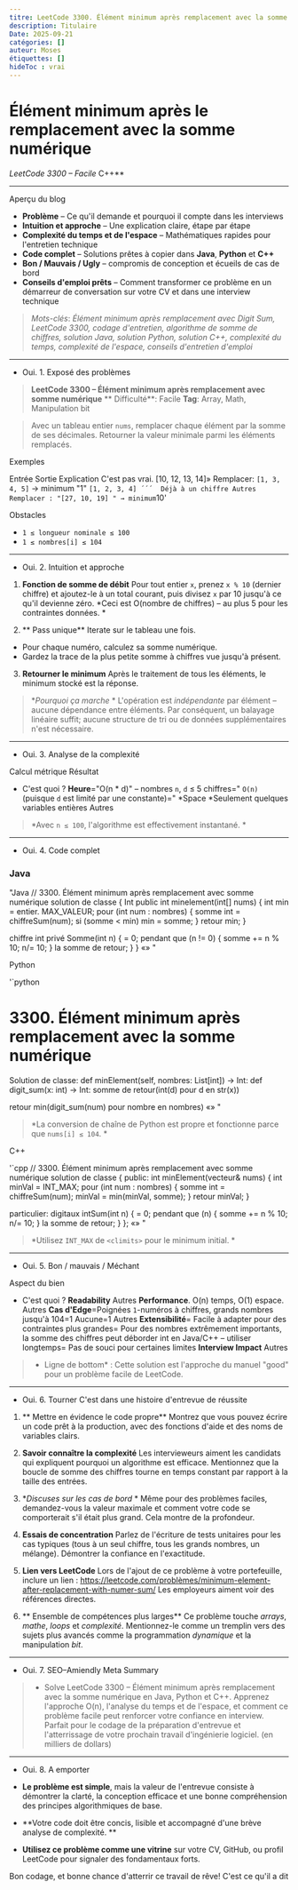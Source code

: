 ```yaml
---
titre: LeetCode 3300. Élément minimum après remplacement avec la somme numérique -
description: Titulaire
Date: 2025-09-21
catégories: []
auteur: Moses
étiquettes: []
hideToc : vrai
---
```

# Élément minimum après le remplacement avec la somme numérique
*LeetCode 3300 – Facile*
C++**

---

Aperçu du blog
- **Problème** – Ce qu'il demande et pourquoi il compte dans les interviews
- **Intuition et approche** – Une explication claire, étape par étape
- **Complexité du temps et de l'espace** – Mathématiques rapides pour l'entretien technique
- **Code complet** – Solutions prêtes à copier dans **Java**, **Python** et **C++**
- **Bon / Mauvais / Ugly** – compromis de conception et écueils de cas de bord
- **Conseils d'emploi prêts** – Comment transformer ce problème en un démarreur de conversation sur votre CV et dans une interview technique

> *Mots-clés*: *Élément minimum après remplacement avec Digit Sum, LeetCode 3300, codage d'entretien, algorithme de somme de chiffres, solution Java, solution Python, solution C++, complexité du temps, complexité de l'espace, conseils d'entretien d'emploi*

---

- Oui. 1. Exposé des problèmes

> **LeetCode 3300 – Élément minimum après remplacement avec somme numérique**
> ** Difficulté**: Facile
> **Tag**: Array, Math, Manipulation bit

> Avec un tableau entier `nums`, remplacer chaque élément par la somme de ses décimales.
> Retourner la valeur minimale parmi les éléments remplacés.

Exemples

Entrée Sortie Explication
C'est pas vrai.
[10, 12, 13, 14]» Remplacer: `[1, 3, 4, 5]` → minimum "1"
`[1, 2, 3, 4] ́ ́ ́ ` ` ` ` Déjà à un chiffre Autres
Remplacer : "[27, 10, 19] " → minimum `10'

Obstacles

* `1 ≤ longueur nominale ≤ 100`
* `1 ≤ nombres[i] ≤ 104`

---

- Oui. 2. Intuition et approche

1. **Fonction de somme de débit**
Pour tout entier `x`, prenez `x % 10` (dernier chiffre) et ajoutez-le à un total courant, puis divisez `x` par 10 jusqu'à ce qu'il devienne zéro.
*Ceci est O(nombre de chiffres) – au plus 5 pour les contraintes données. *

2. ** Pass unique**
Iterate sur le tableau une fois.
* Pour chaque numéro, calculez sa somme numérique.
* Gardez la trace de la plus petite somme à chiffres vue jusqu'à présent.

3. **Retourner le minimum**
Après le traitement de tous les éléments, le minimum stocké est la réponse.

> **Pourquoi ça marche* *
> L'opération est *indépendante* par élément – aucune dépendance entre éléments.
> Par conséquent, un balayage linéaire suffit; aucune structure de tri ou de données supplémentaires n'est nécessaire.

---

- Oui. 3. Analyse de la complexité

Calcul métrique Résultat
- C'est quoi ?
**Heure**="O(n * d)" – nombres `n`, `d` ≤ 5 chiffres=" `O(n)` (puisque `d` est limité par une constante)="
*Space *Seulement quelques variables entières Autres

> *Avec `n ≤ 100`, l'algorithme est effectivement instantané. *

---

- Oui. 4. Code complet

### Java

"Java
// 3300. Élément minimum après remplacement avec somme numérique
solution de classe {
Int public int minelement(int[] nums) {
int min = entier. MAX_VALEUR;
pour (int num : nombres) {
somme int = chiffreSum(num);
si (somme < min) min = somme;
}
retour min;
}

chiffre int privé Somme(int n) {
= 0;
pendant que (n != 0) {
somme += n % 10;
n/= 10;
}
la somme de retour;
}
}
«» "

Python

'`python
# 3300. Élément minimum après remplacement avec la somme numérique
Solution de classe:
def minElement(self, nombres: List[int]) -> Int:
def digit_sum(x: int) -> Int:
somme de retour(int(d) pour d en str(x))

retour min(digit_sum(num) pour nombre en nombres)
«» "

> *La conversion de chaîne de Python est propre et fonctionne parce que `nums[i] ≤ 104`. *

C++

'`cpp
// 3300. Élément minimum après remplacement avec somme numérique
solution de classe {
public:
int minElement(vecteur<int>& nums) {
int minVal = INT_MAX;
pour (int num : nombres) {
somme int = chiffreSum(num);
minVal = min(minVal, somme);
}
retour minVal;
}

particulier:
digitaux intSum(int n) {
= 0;
pendant que (n) {
somme += n % 10;
n/= 10;
}
la somme de retour;
}
};
«» "

> *Utilisez `INT_MAX` de `<climits>` pour le minimum initial. *

---

- Oui. 5. Bon / mauvais / Méchant

Aspect du bien
- C'est quoi ?
**Readability** Autres
**Performance**. O(n) temps, O(1) espace.
Autres **Cas d'Edge**=Poignées `1`-numéros à chiffres, grands nombres jusqu'à 104=1 Aucune=1 Autres
**Extensibilité**= Facile à adapter pour des contraintes plus grandes= Pour des nombres extrêmement importants, la somme des chiffres peut déborder int en Java/C++ – utiliser longtemps= Pas de souci pour certaines limites
**Interview Impact** Autres

> * Ligne de bottom* : Cette solution est l'approche du manuel "good" pour un problème facile de LeetCode.

---

- Oui. 6. Tourner C'est dans une histoire d'entrevue de réussite

1. ** Mettre en évidence le code propre**
Montrez que vous pouvez écrire un code prêt à la production, avec des fonctions d'aide et des noms de variables clairs.

2. **Savoir connaître la complexité**
Les intervieweurs aiment les candidats qui expliquent pourquoi un algorithme est efficace. Mentionnez que la boucle de somme des chiffres tourne en temps constant par rapport à la taille des entrées.

3. **Discuses sur les cas de bord* *
Même pour des problèmes faciles, demandez-vous la valeur maximale et comment votre code se comporterait s'il était plus grand. Cela montre de la profondeur.

4. **Essais de concentration**
Parlez de l'écriture de tests unitaires pour les cas typiques (tous à un seul chiffre, tous les grands nombres, un mélange). Démontrer la confiance en l'exactitude.

5. **Lien vers LeetCode**
Lors de l'ajout de ce problème à votre portefeuille, inclure un lien : https://leetcode.com/problèmes/minimum-element-after-replacement-with-numer-sum/
Les employeurs aiment voir des références directes.

6. ** Ensemble de compétences plus larges**
Ce problème touche *arrays*, *mathe*, *loops* et *complexité*. Mentionnez-le comme un tremplin vers des sujets plus avancés comme la programmation *dynamique* et la manipulation *bit*.

---

- Oui. 7. SEO–Amiendly Meta Summary

> * Solve LeetCode 3300 – Élément minimum après remplacement avec la somme numérique en Java, Python et C++. Apprenez l'approche O(n), l'analyse du temps et de l'espace, et comment ce problème facile peut renforcer votre confiance en interview. Parfait pour le codage de la préparation d'entrevue et l'atterrissage de votre prochain travail d'ingénierie logiciel. (en milliers de dollars)

---

- Oui. 8. A emporter

- **Le problème est simple**, mais la valeur de l'entrevue consiste à démontrer la clarté, la conception efficace et une bonne compréhension des principes algorithmiques de base.
- **Votre code doit être concis, lisible et accompagné d'une brève analyse de complexité. **
- **Utilisez ce problème comme une vitrine** sur votre CV, GitHub, ou profil LeetCode pour signaler des fondamentaux forts.

Bon codage, et bonne chance d'atterrir ce travail de rêve! C'est ce qu'il a dit